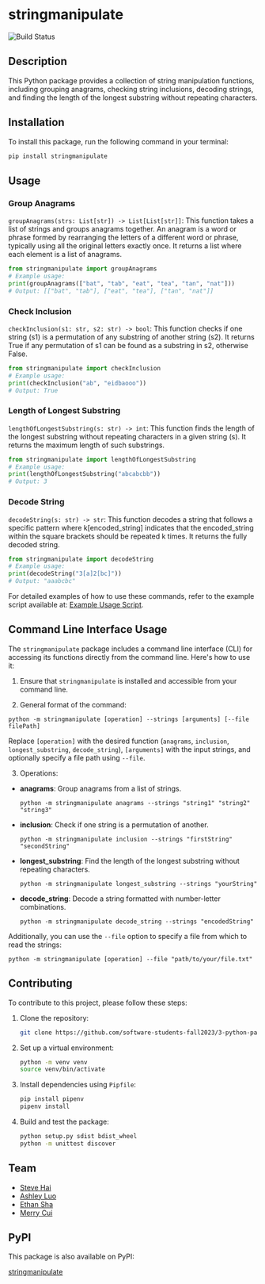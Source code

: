 # stringmanipulate

![Build 
Status](https://github.com/software-students-fall2023/3-python-package-exercise-team-dominators-1/actions/workflows/build.yml/badge.svg)

## Description

This Python package provides a collection of string manipulation functions, including grouping anagrams, 
checking string inclusions, decoding strings, and finding the length of the longest substring without repeating 
characters.

## Installation

To install this package, run the following command in your terminal:

```bash
pip install stringmanipulate
```
## Usage

### Group Anagrams
`groupAnagrams(strs: List[str]) -> List[List[str]]`: This function takes a list of strings and groups anagrams 
together. An anagram is a word or phrase formed by rearranging the letters of a different word or phrase, 
typically using all the original letters exactly once. It returns a list where each element is a list of 
anagrams.

```python
from stringmanipulate import groupAnagrams
# Example usage:
print(groupAnagrams(["bat", "tab", "eat", "tea", "tan", "nat"]))  
# Output: [["bat", "tab"], ["eat", "tea"], ["tan", "nat"]]
```
### Check Inclusion
`checkInclusion(s1: str, s2: str) -> bool`: This function checks if one string (s1) is a permutation of any 
substring of another string (s2). It returns True if any permutation of s1 can be found as a substring in s2, 
otherwise False.

```python
from stringmanipulate import checkInclusion
# Example usage:
print(checkInclusion("ab", "eidbaooo"))  
# Output: True
```
### Length of Longest Substring
`lengthOfLongestSubstring(s: str) -> int`: This function finds the length of the longest substring without 
repeating characters in a given string (s). It returns the maximum length of such substrings.

```python
from stringmanipulate import lengthOfLongestSubstring
# Example usage:
print(lengthOfLongestSubstring("abcabcbb"))  
# Output: 3
```
### Decode String
`decodeString(s: str) -> str`: This function decodes a string that follows a specific pattern where 
k[encoded_string] indicates that the encoded_string within the square brackets should be repeated k times. It 
returns the fully decoded string.

```python
from stringmanipulate import decodeString
# Example usage:
print(decodeString("3[a]2[bc]"))  
# Output: "aaabcbc"
```

For detailed examples of how to use these commands, refer to the example script available at: [Example Usage 
Script](https://github.com/software-students-fall2023/3-python-package-exercise-team-dominators-1/blob/main/example.py).

## Command Line Interface Usage

The `stringmanipulate` package includes a command line interface (CLI) for accessing its functions directly 
from the command line. Here's how to use it:

1. Ensure that `stringmanipulate` is installed and accessible from your command line.

2. General format of the command:
```shell
python -m stringmanipulate [operation] --strings [arguments] [--file filePath]
```
Replace `[operation]` with the desired function (`anagrams`, `inclusion`, `longest_substring`, 
`decode_string`), `[arguments]` with the input strings, and optionally specify a file path using `--file`.

3. Operations:
- **anagrams**: Group anagrams from a list of strings.
  ```
  python -m stringmanipulate anagrams --strings "string1" "string2" "string3"
  ```
- **inclusion**: Check if one string is a permutation of another.
  ```
  python -m stringmanipulate inclusion --strings "firstString" "secondString"
  ```
- **longest_substring**: Find the length of the longest substring without repeating characters.
  ```
  python -m stringmanipulate longest_substring --strings "yourString"
  ```
- **decode_string**: Decode a string formatted with number-letter combinations.
  ```
  python -m stringmanipulate decode_string --strings "encodedString"
  ```

Additionally, you can use the `--file` option to specify a file from which to read the strings:


```shell
python -m stringmanipulate [operation] --file "path/to/your/file.txt"
```

## Contributing

To contribute to this project, please follow these steps:

1. Clone the repository:
   ```bash
   git clone https://github.com/software-students-fall2023/3-python-package-exercise-team-dominators-1.git
   ```
2. Set up a virtual environment:
   ```bash
   python -m venv venv
   source venv/bin/activate  
   ```
3. Install dependencies using `Pipfile`:
   ```bash
   pip install pipenv
   pipenv install
   ```
4. Build and test the package:
   ```bash
   python setup.py sdist bdist_wheel
   python -m unittest discover
   ```

## Team

- [Steve Hai](https://github.com/Hyteve)
- [Ashley Luo](https://github.com/luoashley)
- [Ethan Sha](https://github.com/EthanSha111)
- [Merry Cui](https://github.com/merrylearninggithub)

## PyPI

This package is also available on PyPI:

[stringmanipulate](https://pypi.org/project/stringmanipulate/0.0.2/)
